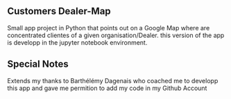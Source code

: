 ## Customers Dealer-Map
Small  app project in Python that points out on a Google Map where are concentrated clientes of a given organisation/Dealer. this version of the app is developp in the jupyter notebook environment.

## Special Notes

Extends my thanks to Barthélémy Dagenais who coached me to developp this app and gave me permition to add my code in my Github Account 
